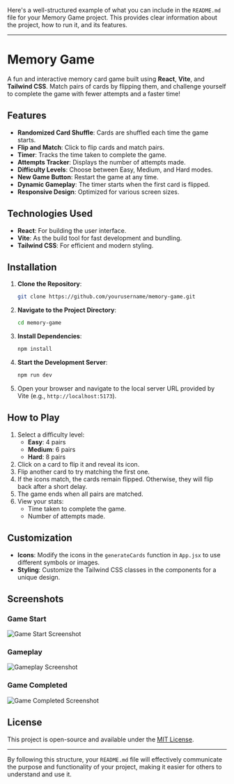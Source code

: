 Here's a well-structured example of what you can include in the `README.md` file for your Memory Game project. This provides clear information about the project, how to run it, and its features.

---

# Memory Game

A fun and interactive memory card game built using **React**, **Vite**, and **Tailwind CSS**. Match pairs of cards by flipping them, and challenge yourself to complete the game with fewer attempts and a faster time!

## Features

- **Randomized Card Shuffle**: Cards are shuffled each time the game starts.
- **Flip and Match**: Click to flip cards and match pairs.
- **Timer**: Tracks the time taken to complete the game.
- **Attempts Tracker**: Displays the number of attempts made.
- **Difficulty Levels**: Choose between Easy, Medium, and Hard modes.
- **New Game Button**: Restart the game at any time.
- **Dynamic Gameplay**: The timer starts when the first card is flipped.
- **Responsive Design**: Optimized for various screen sizes.

## Technologies Used

- **React**: For building the user interface.
- **Vite**: As the build tool for fast development and bundling.
- **Tailwind CSS**: For efficient and modern styling.

## Installation

1. **Clone the Repository**:
   ```bash
   git clone https://github.com/yourusername/memory-game.git
   ```
2. **Navigate to the Project Directory**:
   ```bash
   cd memory-game
   ```
3. **Install Dependencies**:
   ```bash
   npm install
   ```
4. **Start the Development Server**:
   ```bash
   npm run dev
   ```
5. Open your browser and navigate to the local server URL provided by Vite (e.g., `http://localhost:5173`).

## How to Play

1. Select a difficulty level:
   - **Easy**: 4 pairs
   - **Medium**: 6 pairs
   - **Hard**: 8 pairs
2. Click on a card to flip it and reveal its icon.
3. Flip another card to try matching the first one.
4. If the icons match, the cards remain flipped. Otherwise, they will flip back after a short delay.
5. The game ends when all pairs are matched.
6. View your stats:
   - Time taken to complete the game.
   - Number of attempts made.

## Customization

- **Icons**: Modify the icons in the `generateCards` function in `App.jsx` to use different symbols or images.
- **Styling**: Customize the Tailwind CSS classes in the components for a unique design.

## Screenshots

### Game Start
![Game Start Screenshot](path/to/screenshot-start.png)

### Gameplay
![Gameplay Screenshot](path/to/screenshot-gameplay.png)

### Game Completed
![Game Completed Screenshot](path/to/screenshot-completed.png)

## License

This project is open-source and available under the [MIT License](LICENSE).

---

By following this structure, your `README.md` file will effectively communicate the purpose and functionality of your project, making it easier for others to understand and use it.
